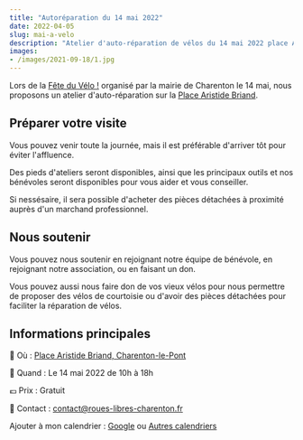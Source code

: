 ```yaml
---
title: "Autoréparation du 14 mai 2022"
date: 2022-04-05
slug: mai-a-velo
description: "Atelier d'auto-réparation de vélos du 14 mai 2022 place Aristide Briand à Charenton-le-Pont"
images:
- /images/2021-09-18/1.jpg
---
```


Lors de la [Fête du Vélo !](https://maiavelo.fr/event/5143/) organisé par la mairie de Charenton le 14 mai, nous proposons un atelier d'auto-réparation sur la [Place Aristide Briand](https://www.openstreetmap.org/?mlat=48.82220&mlon=2.41383#map=18/48.82220/2.41383).

## Préparer votre visite

Vous pouvez venir toute la journée, mais il est préférable d'arriver tôt pour éviter l'affluence.

Des pieds d'ateliers seront disponibles, ainsi que les principaux outils et nos bénévoles seront disponibles pour vous aider et vous conseiller.

Si nessésaire, il sera possible d'acheter des pièces détachées à proximité auprès d'un marchand professionnel.


## Nous soutenir

Vous pouvez nous soutenir en rejoignant notre équipe de bénévole, en rejoignant notre association, ou en faisant un don. 

Vous pouvez aussi nous faire don de vos vieux vélos pour nous permettre de proposer des vélos de courtoisie ou d'avoir des pièces détachées pour faciliter la réparation de vélos.

## Informations principales

📍 Où : [Place Aristide Briand, Charenton-le-Pont](https://www.openstreetmap.org/#map=18/48.82181/2.41369&layers=Y)

📅 Quand : Le 14 mai 2022 de 10h à 18h

💶 Prix : Gratuit

📧 Contact : [contact@roues-libres-charenton.fr](mailto:contact@roues-libres-charenton.fr)

Ajouter à mon calendrier : [Google](https://calendar.google.com/calendar/render?action=TEMPLATE&text=Fête+du+Vélo+!&dates=20220514T100000/20220514T160000&details=&location=Place+Aristide+Briand+94220+Charenton-Le-Pont&sf=true&output=xml) ou [Autres calendriers](/documents/2022_Mai_a_Velo.ics)


